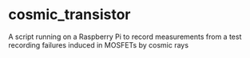 # cosmic_transistor
A script running on a Raspberry Pi to record measurements from a test recording failures induced in MOSFETs by cosmic rays
